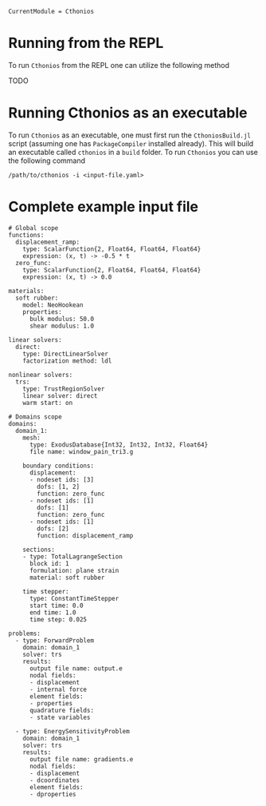 ```@meta
CurrentModule = Cthonios
```
# Running from the REPL
To run ```Cthonios``` from the REPL one can utilize the following method

TODO

# Running Cthonios as an executable
To run ```Cthonios``` as an executable, one must first run the ```CthoniosBuild.jl``` script (assuming one has ```PackageCompiler``` installed already). This will build an executable called ```cthonios``` in a ```build``` folder. To run ```Cthonios``` you can use the following command

```
/path/to/cthonios -i <input-file.yaml>
```

# Complete example input file
```
# Global scope
functions:
  displacement_ramp: 
    type: ScalarFunction{2, Float64, Float64, Float64}
    expression: (x, t) -> -0.5 * t
  zero_func:
    type: ScalarFunction{2, Float64, Float64, Float64}
    expression: (x, t) -> 0.0

materials:
  soft rubber:
    model: NeoHookean
    properties:
      bulk modulus: 50.0
      shear modulus: 1.0

linear solvers:
  direct:
    type: DirectLinearSolver
    factorization method: ldl

nonlinear solvers:
  trs:
    type: TrustRegionSolver
    linear solver: direct
    warm start: on

# Domains scope
domains:
  domain_1:
    mesh:
      type: ExodusDatabase{Int32, Int32, Int32, Float64}
      file name: window_pain_tri3.g

    boundary conditions:
      displacement: 
      - nodeset ids: [3]
        dofs: [1, 2]
        function: zero_func
      - nodeset ids: [1]
        dofs: [1]
        function: zero_func
      - nodeset ids: [1]
        dofs: [2]
        function: displacement_ramp

    sections:
    - type: TotalLagrangeSection
      block id: 1
      formulation: plane strain
      material: soft rubber

    time stepper:
      type: ConstantTimeStepper
      start time: 0.0
      end time: 1.0
      time step: 0.025

problems:
  - type: ForwardProblem
    domain: domain_1
    solver: trs
    results:
      output file name: output.e
      nodal fields:
      - displacement
      - internal force
      element fields:
      - properties
      quadrature fields:
      - state variables

  - type: EnergySensitivityProblem
    domain: domain_1
    solver: trs
    results:
      output file name: gradients.e
      nodal fields:
      - displacement
      - dcoordinates
      element fields:
      - dproperties
```